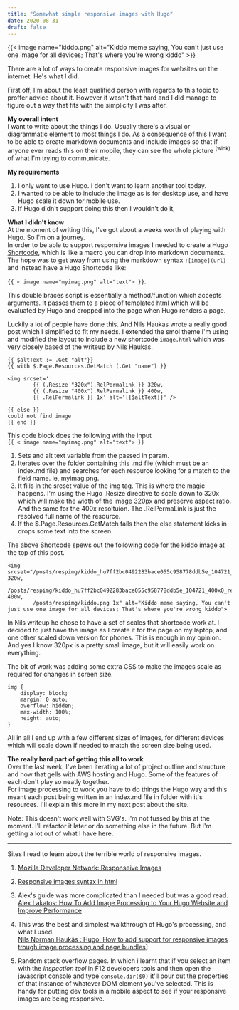 ```yaml
---
title: "Somewhat simple responsive images with Hugo"
date: 2020-08-31
draft: false
---
```

{{< image name="kiddo.png" alt="Kiddo meme saying, You can't just use one image for all devices; That's where you're wrong kiddo" >}}

There are a lot of ways to create responsive images for websites on the internet. He's what I did.

First off, I'm about the least qualified person with regards to this topic to proffer advice about it. However it wasn't that hard and I did manage to figure out a way that fits with the simplicity I was after.

**My overall intent**  
I want to write about the things I do. Usually there's a visual or diagrammatic element to most things I do. As a consequence of this I want to be able to create markdown documents and include images so that if anyone ever reads this on their mobile, they can see the whole picture <sup>(wink)</sup> of what I'm trying to communicate.

**My requirements** 
1. I only want to use Hugo. I don't want to learn another tool today. 
2. I wanted to be able to include the image as is for desktop use, and have Hugo scale it down for mobile use.
3. If Hugo didn't support doing this then I wouldn't do it, 

**What I didn't know**  
At the moment of writing this, I've got about a weeks worth of playing with Hugo. So I'm on a journey.   
In order to be able to support responsive images I needed to create a Hugo [Shortcode](https://gohugo.io/content-management/shortcodes/), which is like a macro you can drop into markdown documents. The hope was to get away from using the markdown syntax ```![image](url)``` and instead have a Hugo Shortcode like:  

 ```{{ < image name="myimag.png" alt="text"> }}```.  

This double braces script is essentially a method/function which accepts arguments. It passes them to a piece of templated html which will be evaluated by Hugo and dropped into the page when Hugo renders a page.

Luckily a lot of people have done this. And Nils Haukas wrote a really good post which I simplified to fit my needs.
I extended the smol theme I'm using and modified the layout to include a new shortcode ```image.html``` which was very closely based of the writeup by Nils Haukas.

```
{{ $altText := .Get "alt"}}
{{ with $.Page.Resources.GetMatch (.Get "name") }}

<img srcset='
        {{ (.Resize "320x").RelPermalink }} 320w,
        {{ (.Resize "400x").RelPermalink }} 400w,     
        {{ .RelPermalink }} 1x' alt='{{$altText}}' />

{{ else }}
could not find image
{{ end }}
```

This code block does the following with the input   
```{{ < image name="myimag.png" alt="text"> }}```
1. Sets and alt text variable from the passed in param. 
2. Iterates over the folder containing this .md file (which must be an index.md file) and searches for each resource looking for a match to the field name. ie, myimag.png.
3. It fills in the srcset value of the img tag. This is where the magic happens. I'm using the Hugo .Resize directive to scale down to 320x which will make the width of the image 320px and preserve aspect ratio. And the same for the 400x resoltuion. The .RelPermaLink is just the resolved full name of the resource. 
4. If the $.Page.Resources.GetMatch fails then the else statement kicks in drops some text into the screen. 

The above Shortcode spews out the following code for the kiddo image at the top of this post. 

```
<img srcset="/posts/respimg/kiddo_hu7ff2bc0492283bace055c958778ddb5e_104721_320x0_resize_box_2.png 320w,  
        /posts/respimg/kiddo_hu7ff2bc0492283bace055c958778ddb5e_104721_400x0_resize_box_2.png 400w,     
        /posts/respimg/kiddo.png 1x" alt="Kiddo meme saying, You can't just use one image for all devices; That's where you're wrong kiddo">
```

In Nils writeup he chose to have a set of scales that shortcode work at. I decided to just have the image as I create it for the page on my laptop, and one other scaled down version for phones. This is enough in my opinion. And yes I know 320px is a pretty small image, but it will easily work on everything.

The bit of work was adding some extra CSS to make the images scale as required for changes in screen size.

```
img {
	display: block;
	margin: 0 auto;
	overflow: hidden;
	max-width: 100%;
	height: auto;
}
```

All in all I end up with a few different sizes of images, for different devices which will scale down if needed to match the screen size being used.


**The really hard part of getting this all to work**  
Over the last week, I've been iterating a lot of project outline and structure and how that gells with AWS hosting and Hugo. Some of the features of each don't play so neatly together.   
For image processing to work you have to do things the Hugo way and this meant each post being written in an index.md file in folder with it's resources. I'll explain this more in my next post about the site.

Note: This doesn't work well with SVG's. I'm not fussed by this at the moment. I'll refactor  it later or do something else in the future. But I'm getting a lot out of what I have here.

---
Sites I read to learn about the terrible world of responsive images.

1. [Mozilla Developer Network: Responseive Images](https://developer.mozilla.org/en-US/docs/Learn/HTML/Multimedia_and_embedding/Responsive_images)
2. [Responsive images syntax in html](https://css-tricks.com/a-guide-to-the-responsive-images-syntax-in-html/#using-srcset)  
3. Alex's guide was more complicated than I needed but was a good read.   
[Alex Lakatos: How To Add Image Processing to Your Hugo Website and Improve Performance](https://alexlakatos.com/web/2020/07/17/hugo-image-processing/)  
4. This was the best and simplest walkthrough of Hugo's processing, and what I used.  
[Nils Norman Haukås : Hugo: How to add support for responsive images trough image processing and page bundles](https://nilsnh.no/2018/06/10/hugo-how-to-add-support-for-responsive-images-trough-image-processing-and-page-bundles-3/)]

5. Random stack overflow pages. In which i learnt that if you select an item with the *inspection tool* in F12 developers tools and then open the javascript console and type ```console.dir($0)``` it'll pour out the properties of that instance of whatever DOM element you've selected. This is handy for putting dev tools in a mobile aspect to see if your responsive images are being responsive.
